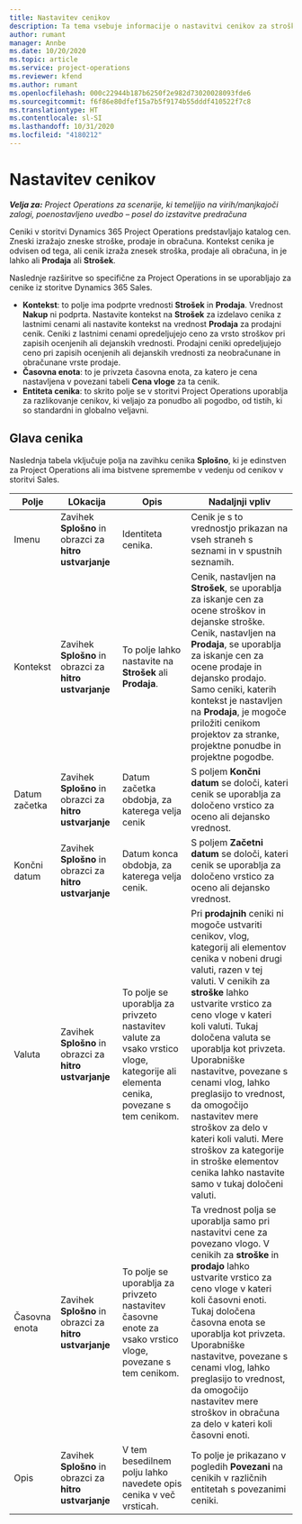 ```yaml
---
title: Nastavitev cenikov
description: Ta tema vsebuje informacije o nastavitvi cenikov za stroške in prodajo.
author: rumant
manager: Annbe
ms.date: 10/20/2020
ms.topic: article
ms.service: project-operations
ms.reviewer: kfend
ms.author: rumant
ms.openlocfilehash: 000c22944b187b6250f2e982d73020028093fde6
ms.sourcegitcommit: f6f86e80dfef15a7b5f9174b55dddf410522f7c8
ms.translationtype: HT
ms.contentlocale: sl-SI
ms.lasthandoff: 10/31/2020
ms.locfileid: "4180212"
---
```

# <a name="set-up-price-lists"></a>Nastavitev cenikov

_**Velja za:** Project Operations za scenarije, ki temeljijo na virih/manjkajoči zalogi, poenostavljeno uvedbo – posel do izstavitve predračuna_

Ceniki v storitvi Dynamics 365 Project Operations predstavljajo katalog cen. Zneski izražajo zneske stroške, prodaje in obračuna. Kontekst cenika je odvisen od tega, ali cenik izraža znesek stroška, prodaje ali obračuna, in je lahko ali **Prodaja** ali **Strošek**.

Naslednje razširitve so specifične za Project Operations in se uporabljajo za cenike iz storitve Dynamics 365 Sales.

- **Kontekst**: to polje ima podprte vrednosti **Strošek** in **Prodaja**. Vrednost **Nakup** ni podprta. Nastavite kontekst na **Strošek** za izdelavo cenika z lastnimi cenami ali nastavite kontekst na vrednost **Prodaja** za prodajni cenik. Ceniki z lastnimi cenami opredeljujejo ceno za vrsto stroškov pri zapisih ocenjenih ali dejanskih vrednosti. Prodajni ceniki opredeljujejo ceno pri zapisih ocenjenih ali dejanskih vrednosti za neobračunane in obračunane vrste prodaje.
- **Časovna enota**: to je privzeta časovna enota, za katero je cena nastavljena v povezani tabeli **Cena vloge** za ta cenik.
- **Entiteta cenika**: to skrito polje se v storitvi Project Operations uporablja za razlikovanje cenikov, ki veljajo za ponudbo ali pogodbo, od tistih, ki so standardni in globalno veljavni.

## <a name="price-list-header"></a>Glava cenika

Naslednja tabela vključuje polja na zavihku cenika **Splošno**, ki je edinstven za Project Operations ali ima bistvene spremembe v vedenju od cenikov v storitvi Sales.

| Polje | LOkacija | Opis | Nadaljnji vpliv |
| --- | --- | --- | --- |
| Imenu | Zavihek **Splošno** in obrazci za **hitro ustvarjanje** | Identiteta cenika. | Cenik je s to vrednostjo prikazan na vseh straneh s seznami in v spustnih seznamih.|
| Kontekst | Zavihek **Splošno** in obrazci za **hitro ustvarjanje** | To polje lahko nastavite na **Strošek** ali **Prodaja**. | Cenik, nastavljen na **Strošek**, se uporablja za iskanje cen za ocene stroškov in dejanske stroške. Cenik, nastavljen na **Prodaja**, se uporablja za iskanje cen za ocene prodaje in dejansko prodajo. Samo ceniki, katerih kontekst je nastavljen na **Prodaja**, je mogoče priložiti cenikom projektov za stranke, projektne ponudbe in projektne pogodbe. |
| Datum začetka | Zavihek **Splošno** in obrazci za **hitro ustvarjanje** | Datum začetka obdobja, za katerega velja cenik | S poljem **Končni datum** se določi, kateri cenik se uporablja za določeno vrstico za oceno ali dejansko vrednost. |
| Končni datum | Zavihek **Splošno** in obrazci za **hitro ustvarjanje** | Datum konca obdobja, za katerega velja cenik. | S poljem **Začetni datum** se določi, kateri cenik se uporablja za določeno vrstico za oceno ali dejansko vrednost. |
| Valuta | Zavihek **Splošno** in obrazci za **hitro ustvarjanje** | To polje se uporablja za privzeto nastavitev valute za vsako vrstico vloge, kategorije ali elementa cenika, povezane s tem cenikom. | Pri **prodajnih** ceniki ni mogoče ustvariti cenikov, vlog, kategorij ali elementov cenika v nobeni drugi valuti, razen v tej valuti. V cenikih za **stroške** lahko ustvarite vrstico za ceno vloge v kateri koli valuti. Tukaj določena valuta se uporablja kot privzeta. Uporabniške nastavitve, povezane s cenami vlog, lahko preglasijo to vrednost, da omogočijo nastavitev mere stroškov za delo v kateri koli valuti. Mere stroškov za kategorije in stroške elementov cenika lahko nastavite samo v tukaj določeni valuti. |
| Časovna enota | Zavihek **Splošno** in obrazci za **hitro ustvarjanje** | To polje se uporablja za privzeto nastavitev časovne enote za vsako vrstico vloge, povezane s tem cenikom. | Ta vrednost polja se uporablja samo pri nastavitvi cene za povezano vlogo. V cenikih za **stroške** in **prodajo** lahko ustvarite vrstico za ceno vloge v kateri koli časovni enoti. Tukaj določena časovna enota se uporablja kot privzeta. Uporabniške nastavitve, povezane s cenami vlog, lahko preglasijo to vrednost, da omogočijo nastavitev mere stroškov in obračuna za delo v kateri koli časovni enoti. |
| Opis | Zavihek **Splošno** in obrazci za **hitro ustvarjanje** | V tem besedilnem polju lahko navedete opis cenika v več vrsticah. | To polje je prikazano v pogledih **Povezani** na cenikih v različnih entitetah s povezanimi ceniki. |
